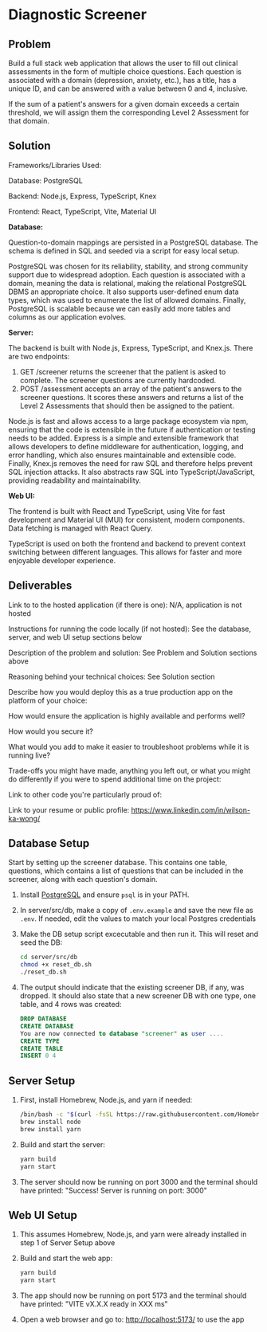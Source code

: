 # Diagnostic Screener

## Problem

Build a full stack web application that allows the user to fill out clinical assessments in the form of multiple choice questions. Each question is associated with a domain (depression, anxiety, etc.), has a title, has a unique ID, and can be answered with a value between 0 and 4, inclusive.

If the sum of a patient's answers for a given domain exceeds a certain threshold, we will assign them the corresponding Level 2 Assessment for that domain.

## Solution

Frameworks/Libraries Used:

Database: PostgreSQL

Backend: Node.js, Express, TypeScript, Knex

Frontend: React, TypeScript, Vite, Material UI

**Database:**

Question-to-domain mappings are persisted in a PostgreSQL database. The schema is defined in SQL and seeded via a script for easy local setup.

PostgreSQL was chosen for its reliability, stability, and strong community support due to widespread adoption. Each question is associated with a domain, meaning the data is relational, making the relational PostgreSQL DBMS an appropriate choice. It also supports user-defined enum data types, which was used to enumerate the list of allowed domains. Finally, PostgreSQL is scalable because we can easily add more tables and columns as our application evolves.

**Server:**

The backend is built with Node.js, Express, TypeScript, and Knex.js. There are two endpoints:

1. GET /screener returns the screener that the patient is asked to complete. The screener questions are currently hardcoded.
2. POST /assessment accepts an array of the patient's answers to the screener questions. It scores these answers and returns a list of the Level 2 Assessments that should then be assigned to the patient.

Node.js is fast and allows access to a large package ecosystem via npm, ensuring that the code is extensible in the future if authentication or testing needs to be added. Express is a simple and extensible framework that allows developers to define middleware for authentication, logging, and error handling, which also ensures maintainable and extensible code. Finally, Knex.js removes the need for raw SQL and therefore helps prevent SQL injection attacks. It also abstracts raw SQL into TypeScript/JavaScript, providing readability and maintainability.

**Web UI:**

The frontend is built with React and TypeScript, using Vite for fast development and Material UI (MUI) for consistent, modern components. Data fetching is managed with React Query.

TypeScript is used on both the frontend and backend to prevent context switching between different languages. This allows for faster and more enjoyable developer experience.

## Deliverables

Link to to the hosted application (if there is one): N/A, application is not hosted

Instructions for running the code locally (if not hosted): See the database, server, and web UI setup sections below

Description of the problem and solution: See Problem and Solution sections above

Reasoning behind your technical choices: See Solution section

Describe how you would deploy this as a true production app on the platform of your choice:

How would ensure the application is highly available and performs well?

How would you secure it?

What would you add to make it easier to troubleshoot problems while it is running live?

Trade-offs you might have made, anything you left out, or what you might do differently if you were to spend additional time on the project:

Link to other code you're particularly proud of:

Link to your resume or public profile: <https://www.linkedin.com/in/wilson-ka-wong/>

## Database Setup

Start by setting up the screener database. This contains one table, questions, which contains a list of questions that can be included in the screener, along with each question's domain.

1. Install [PostgreSQL](https://www.postgresql.org/download/) and ensure `psql` is in your PATH.
2. In server/src/db, make a copy of `.env.example` and save the new file as `.env`. If needed, edit the values to match your local Postgres credentials
3. Make the DB setup script excecutable and then run it. This will reset and seed the DB:

    ```sh
    cd server/src/db
    chmod +x reset_db.sh
    ./reset_db.sh
    ```

4. The output should indicate that the existing screener DB, if any, was dropped. It should also state that a new screener DB with one type, one table, and 4 rows was created:

    ```sql
    DROP DATABASE
    CREATE DATABASE
    You are now connected to database "screener" as user ....
    CREATE TYPE
    CREATE TABLE
    INSERT 0 4
    ```

## Server Setup

1. First, install Homebrew, Node.js, and yarn if needed:

    ```sh
    /bin/bash -c "$(curl -fsSL https://raw.githubusercontent.com/Homebrew/install/HEAD/install.sh)"
    brew install node
    brew install yarn
    ```

2. Build and start the server:

    ```sh
    yarn build
    yarn start
    ```

3. The server should now be running on port 3000 and the terminal should have printed: "Success! Server is running on port: 3000"

## Web UI Setup

1. This assumes Homebrew, Node.js, and yarn were already installed in step 1 of Server Setup above
2. Build and start the web app:

    ```sh
    yarn build
    yarn start
    ```

3. The app should now be running on port 5173 and the terminal should have printed: "VITE vX.X.X ready in XXX ms"
4. Open a web browser and go to: <http://localhost:5173/> to use the app
